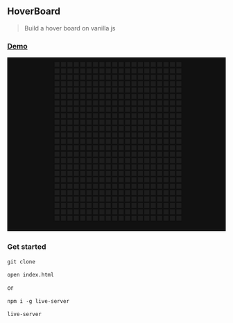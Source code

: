 ## HoverBoard

> Build a hover board on vanilla js

### [Demo]()
[![IMAGE ALT TEXT HERE](./uploads/screen.png)]()

### Get started

```shell script
git clone
```
```shell script
open index.html
```
or
```shell script
npm i -g live-server
```
```shell script
live-server
```
